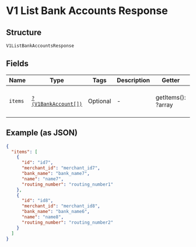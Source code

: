
# V1 List Bank Accounts Response

## Structure

`V1ListBankAccountsResponse`

## Fields

| Name | Type | Tags | Description | Getter | Setter |
|  --- | --- | --- | --- | --- | --- |
| `items` | [`?(V1BankAccount[])`](/doc/models/v1-bank-account.md) | Optional | - | getItems(): ?array | setItems(?array items): void |

## Example (as JSON)

```json
{
  "items": [
    {
      "id": "id7",
      "merchant_id": "merchant_id7",
      "bank_name": "bank_name7",
      "name": "name7",
      "routing_number": "routing_number1"
    },
    {
      "id": "id8",
      "merchant_id": "merchant_id8",
      "bank_name": "bank_name6",
      "name": "name8",
      "routing_number": "routing_number2"
    }
  ]
}
```

